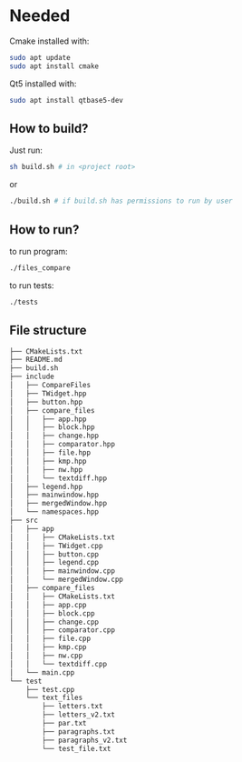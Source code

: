 # Needed

Cmake installed with:

```bash
sudo apt update
sudo apt install cmake
```

Qt5 installed with:

```bash
sudo apt install qtbase5-dev
```

## How to build?

Just run:

```bash
sh build.sh # in <project root>
```

or

```bash
./build.sh # if build.sh has permissions to run by user
```

## How to run?

to run program:

```bash
./files_compare
```

to run tests:

```bash
./tests
```

## File structure

```txt
├── CMakeLists.txt
├── README.md
├── build.sh
├── include
│   ├── CompareFiles
│   ├── TWidget.hpp
│   ├── button.hpp
│   ├── compare_files
│   │   ├── app.hpp
│   │   ├── block.hpp
│   │   ├── change.hpp
│   │   ├── comparator.hpp
│   │   ├── file.hpp
│   │   ├── kmp.hpp
│   │   ├── nw.hpp
│   │   └── textdiff.hpp
│   ├── legend.hpp
│   ├── mainwindow.hpp
│   ├── mergedWindow.hpp
│   └── namespaces.hpp
├── src
│   ├── app
│   │   ├── CMakeLists.txt
│   │   ├── TWidget.cpp
│   │   ├── button.cpp
│   │   ├── legend.cpp
│   │   ├── mainwindow.cpp
│   │   └── mergedWindow.cpp
│   ├── compare_files
│   │   ├── CMakeLists.txt
│   │   ├── app.cpp
│   │   ├── block.cpp
│   │   ├── change.cpp
│   │   ├── comparator.cpp
│   │   ├── file.cpp
│   │   ├── kmp.cpp
│   │   ├── nw.cpp
│   │   └── textdiff.cpp
│   └── main.cpp
└── test
    ├── test.cpp
    └── text_files
        ├── letters.txt
        ├── letters_v2.txt
        ├── par.txt
        ├── paragraphs.txt
        ├── paragraphs_v2.txt
        └── test_file.txt
```
